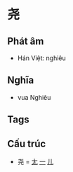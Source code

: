 # 尧

## Phát âm
* Hán Việt: nghiêu

## Nghĩa
* vua Nghiêu

## Tags


## Cấu trúc
* 尧 = [尢](尢.md) [一](一.md) [儿](儿.md)

<script>window.HANZI_FIELD='尧';</script>